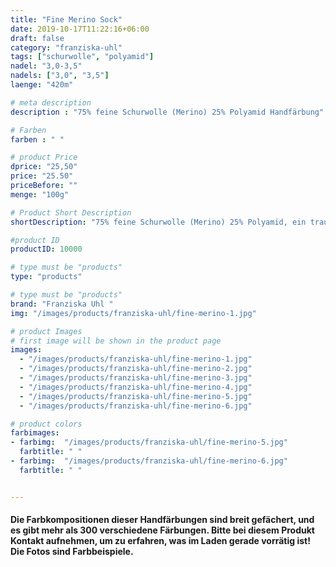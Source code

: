 ```yaml
---
title: "Fine Merino Sock"
date: 2019-10-17T11:22:16+06:00
draft: false
category: "franziska-uhl"
tags: ["schurwolle", "polyamid"]
nadel: "3,0-3,5"
nadels: ["3,0", "3,5"]  
laenge: "420m"

# meta description
description : "75% feine Schurwolle (Merino) 25% Polyamid Handfärbung"

# Farben
farben : " "

# product Price
dprice: "25,50"
price: "25.50"
priceBefore: ""
menge: "100g"

# Product Short Description
shortDescription: "75% feine Schurwolle (Merino) 25% Polyamid, ein traumhaftes Sockengarn in zauberhaften Handfärbungen"

#product ID
productID: 10000

# type must be "products"
type: "products"

# type must be "products"
brand: "Franziska Uhl "
img: "/images/products/franziska-uhl/fine-merino-1.jpg"   

# product Images
# first image will be shown in the product page
images:
  - "/images/products/franziska-uhl/fine-merino-1.jpg"
  - "/images/products/franziska-uhl/fine-merino-2.jpg"
  - "/images/products/franziska-uhl/fine-merino-3.jpg"
  - "/images/products/franziska-uhl/fine-merino-4.jpg"
  - "/images/products/franziska-uhl/fine-merino-5.jpg"
  - "/images/products/franziska-uhl/fine-merino-6.jpg"

# product colors
farbimages:
- farbimg:  "/images/products/franziska-uhl/fine-merino-5.jpg"
  farbtitle: " "
- farbimg:  "/images/products/franziska-uhl/fine-merino-6.jpg"
  farbtitle: " "  


---
```


#### Die Farbkompositionen dieser Handfärbungen sind breit gefächert, und es gibt mehr als 300 verschiedene Färbungen. Bitte bei diesem Produkt Kontakt aufnehmen, um zu erfahren, was im Laden gerade vorrätig ist! Die Fotos sind Farbbeispiele.
